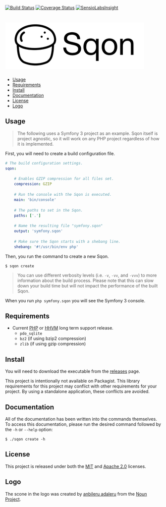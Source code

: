 [![Build Status](https://travis-ci.org/Sqon/app.svg?branch=master)](https://travis-ci.org/Sqon/app)
[![Coverage Status](https://coveralls.io/repos/github/Sqon/app/badge.svg?branch=master)](https://coveralls.io/github/Sqon/app?branch=master)
[![SensioLabsInsight](https://insight.sensiolabs.com/projects/4f904a31-2a1e-4d65-be36-4c7530ed5c11/analyses/1/mini.png)](https://insight.sensiolabs.com/projects/4f904a31-2a1e-4d65-be36-4c7530ed5c11/analyses/1)

![Sqon](misc/media/logo.png)
============================

- [Usage](#usage)
- [Requirements](#requirements)
- [Install](#install)
- [Documentation](#documentation)
- [License](#license)
- [Logo](#logo)

Usage
-----

> The following uses a Symfony 3 project as an example. Sqon itself is project agnostic, so it will work on any PHP project regardless of how it is implemented.

First, you will need to create a build configuration file.

```yaml
# The build configuration settings.
sqon:

    # Enables GZIP compression for all files set.
    compression: GZIP

    # Run the console with the Sqon is executed.
    main: 'bin/console'

    # The paths to set in the Sqon.
    paths: ['.']

    # Name the resulting file "symfony.sqon"
    output: 'symfony.sqon'

    # Make sure the Sqon starts with a shebang line.
    shebang: '#!/usr/bin/env php'
```

Then, you run the command to create a new Sqon.

    $ sqon create

> You can use different verbosity levels (i.e. `-v`, `-vv`, and `-vvv`) to more information about the build process. Please note that this can slow down your build time but will not impact the performance of the built Sqon.

When you run `php symfony.sqon` you will see the Symfony 3 console.

Requirements
------------

- Current [PHP][] or [HHVM][] long term support release.
    - `pdo_sqlite`
    - `bz2` (if using bzip2 compression)
    - `zlib` (if using gzip compression)

[HHVM]: https://docs.hhvm.com/hhvm/installation/introduction#prebuilt-packages__lts-releases
[PHP]: https://secure.php.net/supported-versions.php

Install
-------

You will need to download the executable from the [releases][] page.

This project is intentionally not available on Packagist. This library
requirements for this project may conflict with other requirements for
your project. By using a standalone application, these conflicts are
avoided.

[releases]: https://github.com/Sqon/app/releases

Documentation
-------------

All of the documentation has been written into the commands themselves. To access this documentation, please run the desired command followed by the `-h` or `--help` option:

    $ ./sqon create -h

License
-------

This project is released under both the [MIT][] and [Apache 2.0][] licenses.

[MIT]: misc/licenses/MIT.txt
[Apache 2.0]: misc/licenses/Apache%202.0.txt

Logo
----

The scone in the logo was created by [anbileru adaleru][] from the [Noun Project][].

[anbileru adaleru]: https://thenounproject.com/pronoun/
[Noun Project]: https://thenounproject.com/
